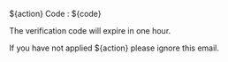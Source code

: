 ${action} Code : ${code}

The verification code will expire in one hour.

If you have not applied ${action} please ignore this email.
